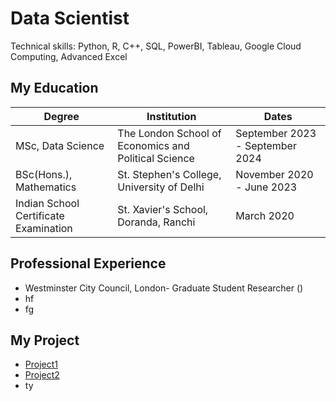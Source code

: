 # Data Scientist
  Technical skills: Python, R, C++, SQL, PowerBI, Tableau, Google Cloud Computing, Advanced Excel

## My Education

| Degree                                | Institution                                                 | Dates                                   |
|---------------------------------------|-------------------------------------------------------------|-----------------------------------------|
| MSc, Data Science                     | The London School of Economics and Political Science        | September 2023 - September 2024         |
| BSc(Hons.), Mathematics               | St. Stephen's College, University of Delhi                  | November 2020 - June 2023               |
| Indian School Certificate Examination | St. Xavier's School, Doranda, Ranchi                        | March 2020                              |



## Professional Experience
- Westminster City Council, London- Graduate Student Researcher ()
- hf
- fg

## My Project
- [Project1](.Project2/Airbnb%20Project.htm)
- [Project2](./ST443.html)
- ty
